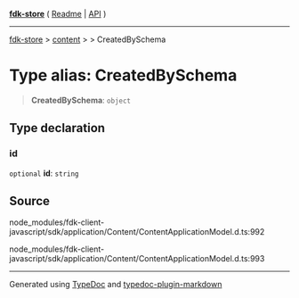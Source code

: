 [**fdk-store**](../../../README.md) ( [Readme](../../../README.md) \| [API](../../../API.md) )

---

[fdk-store](../../../API.md) > [content](../../README.md) > [<internal>](../README.md) > CreatedBySchema

# Type alias: CreatedBySchema

> **CreatedBySchema**: `object`

## Type declaration

### id

`optional` **id**: `string`

## Source

node_modules/fdk-client-javascript/sdk/application/Content/ContentApplicationModel.d.ts:992

node_modules/fdk-client-javascript/sdk/application/Content/ContentApplicationModel.d.ts:993

---

Generated using [TypeDoc](https://typedoc.org/) and [typedoc-plugin-markdown](https://www.npmjs.com/package/typedoc-plugin-markdown)
